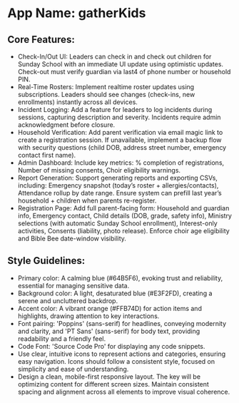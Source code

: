 # **App Name**: gatherKids

## Core Features:

- Check-In/Out UI: Leaders can check in and check out children for Sunday School with an immediate UI update using optimistic updates. Check-out must verify guardian via last4 of phone number or household PIN.
- Real-Time Rosters: Implement realtime roster updates using subscriptions. Leaders should see changes (check-ins, new enrollments) instantly across all devices.
- Incident Logging: Add a feature for leaders to log incidents during sessions, capturing description and severity. Incidents require admin acknowledgment before closure.
- Household Verification: Add parent verification via email magic link to create a registration session. If unavailable, implement a backup flow with security questions (child DOB, address street number, emergency contact first name).
- Admin Dashboard: Include key metrics: % completion of registrations, Number of missing consents, Choir eligibility warnings.
- Report Generation: Support generating reports and exporting CSVs, including: Emergency snapshot (today’s roster + allergies/contacts), Attendance rollup by date range. Ensure system can prefill last year’s household + children when parents re-register.
- Registration Page: Add full parent-facing form: Household and guardian info, Emergency contact, Child details (DOB, grade, safety info), Ministry selections (with automatic Sunday School enrollment), Interest-only activities, Consents (liability, photo release). Enforce choir age eligibility and Bible Bee date-window visibility.

## Style Guidelines:

- Primary color: A calming blue (#64B5F6), evoking trust and reliability, essential for managing sensitive data.
- Background color: A light, desaturated blue (#E3F2FD), creating a serene and uncluttered backdrop.
- Accent color: A vibrant orange (#FFB74D) for action items and highlights, drawing attention to key interactions.
- Font pairing: 'Poppins' (sans-serif) for headlines, conveying modernity and clarity, and 'PT Sans' (sans-serif) for body text, providing readability and a friendly feel.
- Code Font: 'Source Code Pro' for displaying any code snippets.
- Use clear, intuitive icons to represent actions and categories, ensuring easy navigation. Icons should follow a consistent style, focused on simplicity and ease of understanding.
- Design a clean, mobile-first responsive layout. The key will be optimizing content for different screen sizes. Maintain consistent spacing and alignment across all elements to improve visual coherence.

